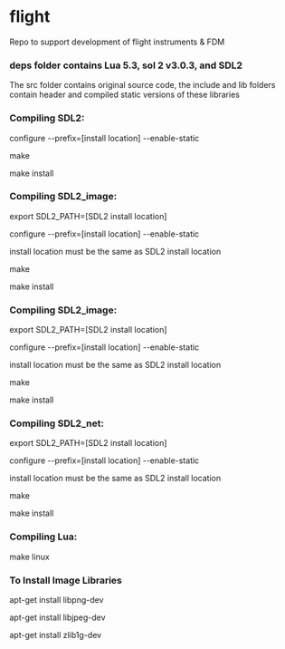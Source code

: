# flight
Repo to support development of flight instruments & FDM

### deps folder contains Lua 5.3, sol 2 v3.0.3, and SDL2
The src folder contains original source code, the include and lib folders contain header and compiled static versions of these libraries

### Compiling SDL2:
configure --prefix=[install location] --enable-static

make

make install

### Compiling SDL2_image:
export SDL2_PATH=[SDL2 install location]

configure --prefix=[install location] --enable-static

install location must be the same as SDL2 install location

make

make install

### Compiling SDL2_image:
export SDL2_PATH=[SDL2 install location]

configure --prefix=[install location] --enable-static

install location must be the same as SDL2 install location

make

make install

### Compiling SDL2_net:
export SDL2_PATH=[SDL2 install location]

configure --prefix=[install location] --enable-static

install location must be the same as SDL2 install location

make

make install

### Compiling Lua:
make linux

### To Install Image Libraries

apt-get install libpng-dev

apt-get install libjpeg-dev

apt-get install zlib1g-dev


